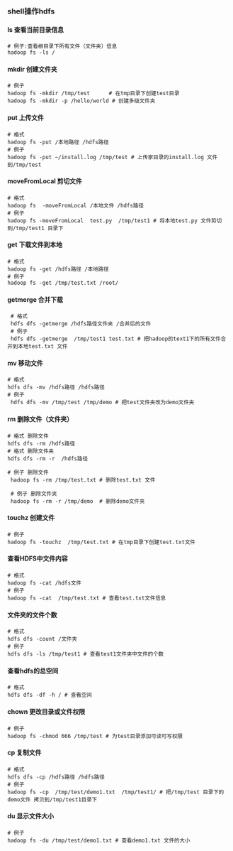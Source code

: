 ### shell操作hdfs

#### ls 查看当前目录信息

```shell
# 例子:查看根目录下所有文件（文件夹）信息
hadoop fs -ls /
```

#### mkdir 创建文件夹

```shell
# 例子
hadoop fs -mkdir /tmp/test 		# 在tmp目录下创建test目录
hadoop fs -mkdir -p /hello/world # 创建多级文件夹
```

#### put 上传文件

```shell
# 格式
hadoop fs -put /本地路径 /hdfs路径
# 例子
hadoop fs -put ~/install.log /tmp/test # 上传家目录的install.log 文件到/tmp/test
```

#### moveFromLocal  剪切文件

```shell
# 格式
hadoop fs  -moveFromLocal /本地文件 /hdfs路径
# 例子
hadoop fs -moveFromLocal  test.py  /tmp/test1 # 将本地test.py 文件剪切到/tmp/test1 目录下
```

#### get 下载文件到本地

```shell
# 格式
hadoop fs -get /hdfs路径 /本地路径
# 例子
hadoop fs -get /tmp/test.txt /root/
```

#### getmerge  合并下载

```shell
 # 格式
 hdfs dfs -getmerge /hdfs路径文件夹 /合并后的文件
 # 例子
 hdfs dfs -getmerge  /tmp/test1 test.txt # 把hadoop的text1下的所有文件合并到本地test.txt 文件
```

#### mv 移动文件

```shell
# 格式
hdfs dfs -mv /hdfs路径 /hdfs路径
# 例子
 hdfs dfs -mv /tmp/test /tmp/demo # 把test文件夹改为demo文件夹
```

#### rm 删除文件（文件夹）

```shell
# 格式 删除文件
hdfs dfs -rm /hdfs路径
# 格式 删除文件夹
hdfs dfs -rm -r  /hdfs路径

# 例子 删除文件
 hadoop fs -rm /tmp/test.txt # 删除test.txt 文件
 
 # 例子 删除文件夹
 hadoop fs -rm -r /tmp/demo  # 删除demo文件夹
```



#### touchz 创建文件

```shell
# 例子
hadoop fs -touchz  /tmp/test.txt # 在tmp目录下创建test.txt文件

```

####  查看HDFS中文件内容

```shell
# 格式
hadoop fs -cat /hdfs文件
# 例子
hadoop fs -cat  /tmp/test.txt # 查看test.txt文件信息

```

#### 文件夹的文件个数

```shell
# 格式
hdfs dfs -count /文件夹
# 例子
hdfs dfs -ls /tmp/test1 # 查看test1文件夹中文件的个数
```

#### 查看hdfs的总空间

```shell
# 格式
hdfs dfs -df -h / # 查看空间
```

#### chown 更改目录或文件权限

```shell
# 例子
hadoop fs -chmod 666 /tmp/test # 为test目录添加可读可写权限
```

#### cp 复制文件

```shell
# 格式
hdfs dfs -cp /hdfs路径 /hdfs路径
# 例子
hadoop fs -cp  /tmp/test/demo1.txt  /tmp/test1/ # 把/tmp/test 目录下的demo文件 拷贝到/tmp/test1目录下
```

#### du  显示文件大小

```shell
# 例子
hadoop fs -du /tmp/test/demo1.txt # 查看demo1.txt 文件的大小
```



